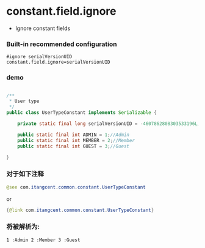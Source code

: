 # constant.field.ignore

- Ignore constant fields


### Built-in recommended configuration

```properties
#ignore serialVersionUID
constant.field.ignore=serialVersionUID
```

### demo

```java

/**
 * User type
 */
public class UserTypeConstant implements Serializable {

    private static final long serialVersionUID = -4607862808303533196L;

    public static final int ADMIN = 1;//Admin
    public static final int MEMBER = 2;//Member
    public static final int GUEST = 3;//Guest

}
```

### 对于如下注释

```java
@see com.itangcent.common.constant.UserTypeConstant
```
or
```java
{@link com.itangcent.common.constant.UserTypeConstant}
```

### 将被解析为:

```
1 :Admin 2 :Member 3 :Guest
```